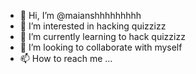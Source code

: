 - 👋 Hi, I’m @maianshhhhhhhhh
- 👀 I’m interested in hacking quizzizz
- 🌱 I’m currently learning to hack quizzizz
- 💞️ I’m looking to collaborate with myself
- 📫 How to reach me ...

<!---
maianshhhhhhhhh/maianshhhhhhhhh is a ✨ special ✨ repository because its `README.md` (this file) appears on your GitHub profile.
You can click the Preview link to take a look at your changes.
--->
